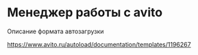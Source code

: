 # Менеджер работы с avito

Описание формата автозагрузки

https://www.avito.ru/autoload/documentation/templates/1196267